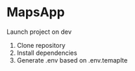 # MapsApp

Launch project on dev

1. Clone repository
2. Install dependencies
3. Generate .env based on .env.temaplte
